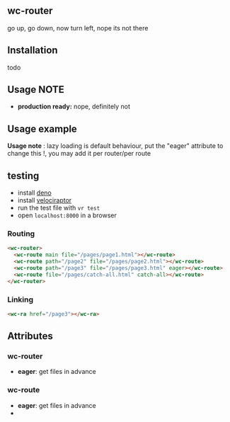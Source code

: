 wc-router
--------

go up, go down, now turn left, nope its not there


## Installation

todo


## Usage NOTE

- **production ready:** nope, definitely not


## Usage example

**Usage note** : 
lazy loading is default behaviour, put the "eager" attribute to change this !,
you may add it per router/per route


## testing

- install [deno](https://deno.land/#installation)
- install [velociraptor](https://github.com/umbopepato/velociraptor)
- run the test file with `vr test`
- open `localhost:8000` in a browser

### Routing

```html
<wc-router>
  <wc-route main file="/pages/page1.html"></wc-route>
  <wc-route path="/page2" file="/pages/page2.html"></wc-route>
  <wc-route path="/page3" file="/pages/page3.html" eager></wc-route>
  <wc-route file="/pages/catch-all.html" catch-all></wc-route>
</wc-router>
```

### Linking

```html
<wc-ra href="/page3"></wc-ra>
```

## Attributes

### wc-router
- **eager**: get files in advance

### wc-route
- **eager**: get files in advance
-
